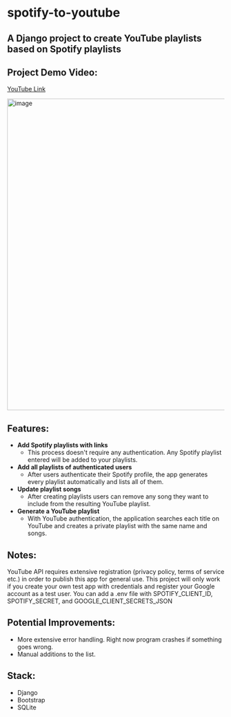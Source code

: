 # spotify-to-youtube
## A Django project to create YouTube playlists based on Spotify playlists

## Project Demo Video:
[YouTube Link]( https://youtu.be/xU_1QDqYgDU )

<img width="721" alt="image" src="https://github.com/doyransafa/spotify-to-youtube/assets/72417108/84ab80c6-5e67-49a5-9b81-47819c4c44f2">

## **Features:**

- **Add Spotify playlists with links**
  - This process doesn't require any authentication. Any Spotify playlist entered will be added to your playlists.
- **Add all playlists of authenticated users**
  - After users authenticate their Spotify profile, the app generates every playlist automatically and lists all of them.
- **Update playlist songs**
  - After creating playlists users can remove any song they want to include from the resulting YouTube playlist.
- **Generate a YouTube playlist**
  - With YouTube authentication, the application searches each title on YouTube and creates a private playlist with the same name and songs.

## **Notes:**
YouTube API requires extensive registration (privacy policy, terms of service etc.) in order to publish this app for general use. This project will only work if you create your own test app with credentials and register your Google account as a test user. You can add a .env file with SPOTIFY_CLIENT_ID, SPOTIFY_SECRET, and GOOGLE_CLIENT_SECRETS_JSON

## **Potential Improvements:**

- More extensive error handling. Right now program crashes if something goes wrong.
- Manual additions to the list.

## **Stack:**
- Django
- Bootstrap
- SQLite
